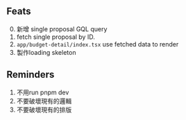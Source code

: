 ## Feats
0. 新增 single proposal GQL query
1. fetch single proposal by ID.
2. `app/budget-detail/index.tsx` use fetched data to render
3. 製作loading skeleton

## Reminders
1. 不用run pnpm dev
2. 不要破壞現有的邏輯
3. 不要破壞現有的排版